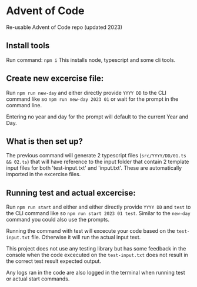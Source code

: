 # Advent of Code

Re-usable Advent of Code repo (updated 2023)

## Install tools

Run command:
`npm i`
This installs node, typescript and some cli tools.

## Create new excercise file:

Run `npm run new-day` and either directly provide `YYYY DD` to the CLI command like so `npm run new-day 2023 01` or wait for the prompt in the command line.

Entering no year and day for the prompt will default to the current Year and Day.

## What is then set up?

The previous command will generate 2 typescript files (`src/YYYY/DD/01.ts && 02.ts`) that will have reference to the input folder that contain 2 template input files for both 'test-input.txt' and 'input.txt'. These are automatically imported in the excercise files.

## Running test and actual excercise:

Run `npm run start` and either and either directly provide `YYYY DD` and `test` to the CLI command like so `npm run start 2023 01 test`. Similar to the `new-day` command you could also use the prompts.

Running the command with test will excecute your code based on the `test-input.txt` file. Otherwise it will run the actual input text.

This project does not use any testing library but has some feedback in the console when the code excecuted on the `test-input.txt` does not result in the correct test result expected output.

Any logs ran in the code are also logged in the terminal when running test or actual start commands.

